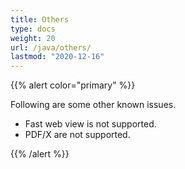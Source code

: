 ```yaml
---
title: Others
type: docs
weight: 20
url: /java/others/
lastmod: "2020-12-16"
---
```


{{% alert color="primary" %}}

Following are some other known issues.

- Fast web view is not supported.
- PDF/X are not supported.

{{% /alert %}}
